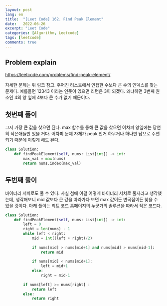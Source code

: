 ```yaml
---
layout: post
lang: en
title:  "[Leet Code] 162. Find Peak Element"
date:   2022-06-26
excerpt: "Leet Code"
categories: [Algorithm, Leetcode]
tags: [leetcode]
comments: true
---
```


## Problem explain
https://leetcode.com/problems/find-peak-element/

자세한 문제는 위 링크 참고.
주어진 리스트에서 인접한 수보다 큰 수의 인덱스를 찾는 문제다.
예를들면 12343 이라는 인풋이 있으면 리턴은 3이 되겠다. 
왜냐하면 3번째 원소인 4의 양 옆에 4보다 큰 수가 없기 때문이다. 


## 첫번째 풀이
그저 가장 큰 값을 찾으면 된다. 
max 함수를 통해 큰 값을 찾으면 어차피 양옆에는 당연히 작은애들만 있을 거다.
어차피 문제 자체가 peak 인거 하무거나 하나만 답으로 주면 되기 때문에 이렇게 해도 된다. 

```python
class Solution:
    def findPeakElement(self, nums: List[int]) -> int:
        max_val = max(nums)
        return nums.index(max_val)
```

## 두번째 풀이
바이너리 서치로도 풀 수 있다.
사실 첨에 이걸 어떻게 바이너리 서치로 풀지라고 생각했는데, 
생각해보니 mid 값보다 큰 값을 따라가다 보면 max 값이든 변곡점이든 찾을 수 있을 것이다.
아래 풀이는 리트 코드 홈페이지의 누군가의 솔루션을 따라서 적은 코드다. 

```python
class Solution:
    def findPeakElement(self, nums: List[int]) -> int:
        left = 0 
        right = len(nums) - 1
        while left < right:
            mid = int((left + right)/2)
            
            if nums[mid] > nums[mid+1] and nums[mid] > nums[mid-1]:
                return mid
            
            if nums[mid] < nums[mid+1]:
                left = mid+1
            else:
                right = mid-1
        
        if nums[left] >= nums[right] :
            return left
        else:
            return right
```
